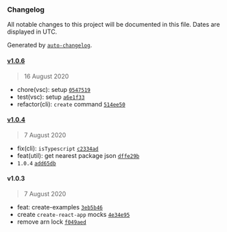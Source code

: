 ### Changelog

All notable changes to this project will be documented in this file. Dates are displayed in UTC.

Generated by [`auto-changelog`](https://github.com/CookPete/auto-changelog).

#### [v1.0.6](https://github.com/tzachbon/react-creates/compare/v1.0.5...v1.0.6)

> 16 August 2020

- chore(vsc): setup [`0547519`](https://github.com/tzachbon/react-creates/commit/0547519bf84174bc49c6966c6583a9d740184f84)
- test(vsc): setup [`a6e1f33`](https://github.com/tzachbon/react-creates/commit/a6e1f33fffbb794e9b32351dc238dc47de3de9aa)
- refactor(cli): `create` command [`514ee50`](https://github.com/tzachbon/react-creates/commit/514ee507a6dae68b9066144fb57ca1f8b58a1c9d)

#### [v1.0.4](https://github.com/tzachbon/react-creates/compare/v1.0.3...v1.0.4)

> 7 August 2020

- fix(cli): `isTypescript` [`c2334ad`](https://github.com/tzachbon/react-creates/commit/c2334ad870f0a4d94d5a550efc9e3e26ce103084)
- feat(util): get nearest package json [`dffe29b`](https://github.com/tzachbon/react-creates/commit/dffe29b25f3ec315c855ead532f775adc42fc6aa)
- `1.0.4` [`add65db`](https://github.com/tzachbon/react-creates/commit/add65db31ba2b6582f1800d0e34fd391bb9b627f)

#### v1.0.3

> 7 August 2020

- feat: create-examples [`3eb5b46`](https://github.com/tzachbon/react-creates/commit/3eb5b465bbc564f13c98b877861dabe26b15ae39)
- create `create-react-app` mocks [`4e34e95`](https://github.com/tzachbon/react-creates/commit/4e34e95da0f2f6bb3e13f986d0fd1806603bc0a3)
- remove arn lock [`f049aed`](https://github.com/tzachbon/react-creates/commit/f049aed96c2780d18ee86596567a9878bb23dc48)
